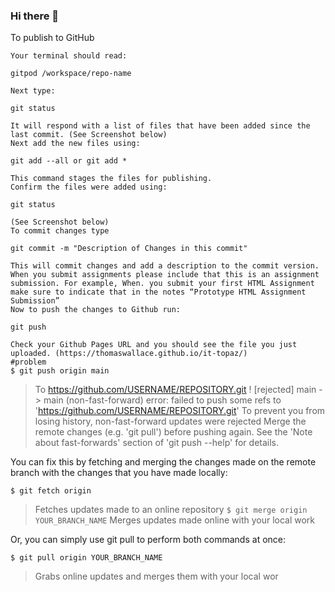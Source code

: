 ### Hi there 👋

<!--
**Shnku/Shnku** is a ✨ _special_ ✨ repository because its `README.md` (this file) appears on your GitHub profile.

Here are some ideas to get you started:

- 🔭 I’m currently working on ...
- 🌱 I’m currently learning ...
- 👯 I’m looking to collaborate on ...
- 🤔 I’m looking for help with ...
- 💬 Ask me about ...
- 📫 How to reach me: ...
- 😄 Pronouns: ...
- ⚡ Fun fact: ...
-->
To publish to GitHub

    Your terminal should read:

    gitpod /workspace/repo-name

    Next type:

    git status

    It will respond with a list of files that have been added since the last commit. (See Screenshot below)
    Next add the new files using:

    git add --all or git add *

    This command stages the files for publishing.
    Confirm the files were added using:

    git status 

    (See Screenshot below)
    To commit changes type

    git commit -m "Description of Changes in this commit" 

    This will commit changes and add a description to the commit version. When you submit assignments please include that this is an assignment submission. For example, When. you submit your first HTML Assignment make sure to indicate that in the notes “Prototype HTML Assignment Submission”
    Now to push the changes to Github run:

    git push 

    Check your Github Pages URL and you should see the file you just uploaded. (https://thomaswallace.github.io/it-topaz/)
    #problem
    $ git push origin main
> To https://github.com/USERNAME/REPOSITORY.git
>  ! [rejected]        main -> main (non-fast-forward)
> error: failed to push some refs to 'https://github.com/USERNAME/REPOSITORY.git'
> To prevent you from losing history, non-fast-forward updates were rejected
> Merge the remote changes (e.g. 'git pull') before pushing again.  See the
> 'Note about fast-forwards' section of 'git push --help' for details.

You can fix this by fetching and merging the changes made on the remote branch with the changes that you have made locally:

```$ git fetch origin```
> Fetches updates made to an online repository
```$ git merge origin YOUR_BRANCH_NAME```
> Merges updates made online with your local work

Or, you can simply use git pull to perform both commands at once:

```$ git pull origin YOUR_BRANCH_NAME```
> Grabs online updates and merges them with your local wor

